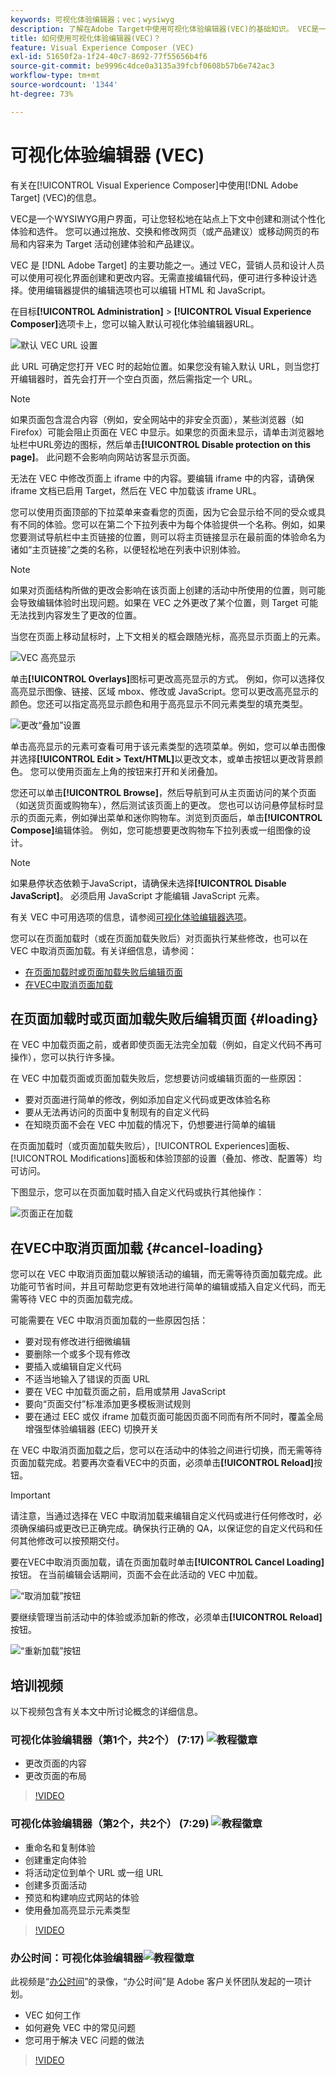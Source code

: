 ```yaml
---
keywords: 可视化体验编辑器；vec；wysiwyg
description: 了解在Adobe Target中使用可视化体验编辑器(VEC)的基础知识。 VEC是一个WYSIWYG编辑器，可让您轻松创建个性化体验。
title: 如何使用可视化体验编辑器(VEC)？
feature: Visual Experience Composer (VEC)
exl-id: 51650f2a-1f24-40c7-8692-77f55656b4f6
source-git-commit: be9996c4dce0a3135a39fcbf0608b57b6e742ac3
workflow-type: tm+mt
source-wordcount: '1344'
ht-degree: 73%

---
```


# 可视化体验编辑器 (VEC)

有关在[!UICONTROL Visual Experience Composer]中使用[!DNL Adobe Target] (VEC)的信息。

VEC是一个WYSIWYG用户界面，可让您轻松地在站点上下文中创建和测试个性化体验和选件。 您可以通过拖放、交换和修改网页（或产品建议）或移动网页的布局和内容来为 Target 活动创建体验和产品建议。

VEC 是 [!DNL Adobe Target] 的主要功能之一。通过 VEC，营销人员和设计人员可以使用可视化界面创建和更改内容。无需直接编辑代码，便可进行多种设计选择。使用编辑器提供的编辑选项也可以编辑 HTML 和 JavaScript。

在目标&#x200B;**[!UICONTROL Administration]** > **[!UICONTROL Visual Experience Composer]**&#x200B;选项卡上，您可以输入默认可视化体验编辑器URL。

![默认 VEC URL 设置](/help/main/c-experiences/c-visual-experience-composer/assets/pref-default-url-new.png)

此 URL 可确定您打开 VEC 时的起始位置。如果您没有输入默认 URL，则当您打开编辑器时，首先会打开一个空白页面，然后需指定一个 URL。

>[!NOTE]
>
>如果页面包含混合内容（例如，安全网站中的非安全页面），某些浏览器（如 Firefox）可能会阻止页面在 VEC 中显示。如果您的页面未显示，请单击浏览器地址栏中URL旁边的图标，然后单击&#x200B;**[!UICONTROL Disable protection on this page]**。 此问题不会影响向网站访客显示页面。

无法在 VEC 中修改页面上 iframe 中的内容。要编辑 iframe 中的内容，请确保 iframe 文档已启用 Target，然后在 VEC 中加载该 iframe URL。

您可以使用页面顶部的下拉菜单来查看您的页面，因为它会显示给不同的受众或具有不同的体验。您可以在第二个下拉列表中为每个体验提供一个名称。例如，如果您要测试导航栏中主页链接的位置，则可以将主页链接显示在最前面的体验命名为诸如“主页链接”之类的名称，以便轻松地在列表中识别体验。

>[!NOTE]
>
>如果对页面结构所做的更改会影响在该页面上创建的活动中所使用的位置，则可能会导致编辑体验时出现问题。如果在 VEC 之外更改了某个位置，则 Target 可能无法找到内容发生了更改的位置。

当您在页面上移动鼠标时，上下文相关的框会跟随光标，高亮显示页面上的元素。

![VEC 高亮显示](/help/main/c-experiences/c-visual-experience-composer/assets/vec-highlight-new.png)

单击&#x200B;**[!UICONTROL Overlays]**&#x200B;图标可更改高亮显示的方式。 例如，你可以选择仅高亮显示图像、链接、区域 mbox、修改或 JavaScript。您可以更改高亮显示的颜色。您还可以指定高亮显示颜色和用于高亮显示不同元素类型的填充类型。

![更改“叠加”设置](/help/main/c-experiences/c-visual-experience-composer/assets/change-overlay.png)

单击高亮显示的元素可查看可用于该元素类型的选项菜单。例如，您可以单击图像并选择&#x200B;**[!UICONTROL Edit > Text/HTML]**&#x200B;以更改文本，或单击按钮以更改背景颜色。 您可以使用页面左上角的按钮来打开和关闭叠加。

您还可以单击&#x200B;**[!UICONTROL Browse]**，然后导航到可从主页面访问的某个页面（如送货页面或购物车），然后测试该页面上的更改。 您也可以访问悬停鼠标时显示的页面元素，例如弹出菜单和迷你购物车。浏览到页面后，单击&#x200B;**[!UICONTROL Compose]**&#x200B;编辑体验。 例如，您可能想要更改购物车下拉列表或一组图像的设计。

>[!NOTE]
>
>如果悬停状态依赖于JavaScript，请确保未选择&#x200B;**[!UICONTROL Disable JavaScript]**。 必须启用 JavaScript 才能编辑 JavaScript 元素。

有关 VEC 中可用选项的信息，请参阅[可视化体验编辑器选项](/help/main/c-experiences/c-visual-experience-composer/viztarget-options.md#reference_3BD1BEEAFA584A749ED2D08F14732E81)。

您可以在页面加载时（或在页面加载失败后）对页面执行某些修改，也可以在 VEC 中取消页面加载。有关详细信息，请参阅：

* [在页面加载时或页面加载失败后编辑页面](#loading)
* [在VEC中取消页面加载](#cancel-loading)

## 在页面加载时或页面加载失败后编辑页面 {#loading}

在 VEC 中加载页面之前，或者即使页面无法完全加载（例如，自定义代码不再可操作），您可以执行许多操。

在 VEC 中加载页面或页面加载失败后，您想要访问或编辑页面的一些原因：

* 要对页面进行简单的修改，例如添加自定义代码或更改体验名称
* 要从无法再访问的页面中复制现有的自定义代码
* 在知晓页面不会在 VEC 中加载的情况下，仍想要进行简单的编辑

在页面加载时（或页面加载失败后），[!UICONTROL Experiences]面板、[!UICONTROL Modifications]面板和体验顶部的设置（叠加、修改、配置等）均可访问。

下图显示，您可以在页面加载时插入自定义代码或执行其他操作：

![页面正在加载](/help/main/c-experiences/c-visual-experience-composer/c-vec-code-editor/assets/loading-page.png)

## 在VEC中取消页面加载 {#cancel-loading}

您可以在 VEC 中取消页面加载以解锁活动的编辑，而无需等待页面加载完成。此功能可节省时间，并且可帮助您更有效地进行简单的编辑或插入自定义代码，而无需等待 VEC 中的页面加载完成。

可能需要在 VEC 中取消页面加载的一些原因包括：

* 要对现有修改进行细微编辑
* 要删除一个或多个现有修改
* 要插入或编辑自定义代码
* 不适当地输入了错误的页面 URL
* 要在 VEC 中加载页面之前，启用或禁用 JavaScript
* 要向“页面交付”标准添加更多模板测试规则
* 要在通过 EEC 或仅 iframe 加载页面可能因页面不同而有所不同时，覆盖全局增强型体验编辑器 (EEC) 切换开关

在 VEC 中取消页面加载之后，您可以在活动中的体验之间进行切换，而无需等待页面加载完成。若要再次查看VEC中的页面，必须单击&#x200B;**[!UICONTROL Reload]**&#x200B;按钮。

>[!IMPORTANT]
>
>请注意，当通过选择在 VEC 中取消加载来编辑自定义代码或进行任何修改时，必须确保编码或更改已正确完成。确保执行正确的 QA，以保证您的自定义代码和任何其他修改可以按预期交付。

要在VEC中取消页面加载，请在页面加载时单击&#x200B;**[!UICONTROL Cancel Loading]**&#x200B;按钮。 在当前编辑会话期间，页面不会在此活动的 VEC 中加载。

![“取消加载”按钮](/help/main/c-experiences/c-visual-experience-composer/c-vec-code-editor/assets/cancel-loading.png)

要继续管理当前活动中的体验或添加新的修改，必须单击&#x200B;**[!UICONTROL Reload]**&#x200B;按钮。

![“重新加载”按钮](/help/main/c-experiences/c-visual-experience-composer/c-vec-code-editor/assets/reload-in-vec.png)

## 培训视频

以下视频包含有关本文中所讨论概念的详细信息。

### 可视化体验编辑器（第1个，共2个） (7:17) ![教程徽章](/help/main/assets/tutorial.png)

* 更改页面的内容
* 更改页面的布局

>[!VIDEO](https://video.tv.adobe.com/v/17399)

### 可视化体验编辑器（第2个，共2个） (7:29) ![教程徽章](/help/main/assets/tutorial.png)

* 重命名和复制体验
* 创建重定向体验
* 将活动定位到单个 URL 或一组 URL
* 创建多页面活动
* 预览和构建响应式网站的体验
* 使用叠加高亮显示元素类型

>[!VIDEO](https://video.tv.adobe.com/v/17401)

### 办公时间：可视化体验编辑器![教程徽章](/help/main/assets/tutorial.png)

此视频是“[办公时间](/help/main/cmp-resources-and-contact-information.md#concept_58EA30379D3B48C4848BA2A8C464A5B7)”的录像，“办公时间”是 Adobe 客户关怀团队发起的一项计划。

* VEC 如何工作
* 如何避免 VEC 中的常见问题
* 您可用于解决 VEC 问题的做法

>[!VIDEO](https://video.tv.adobe.com/v/20784/)

